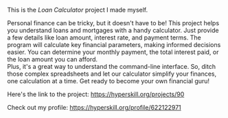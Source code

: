 This is the *Loan Calculator* project I made myself.


<p>Personal finance can be tricky, but it doesn't have to be! This project helps you understand loans and mortgages with a handy calculator. Just provide a few details like loan amount, interest rate, and payment terms. The program will calculate key financial parameters, making informed decisions easier. You can determine your monthly payment, the total interest paid, or the loan amount you can afford.<br>
Plus, it's a great way to understand the command-line interface. So, ditch those complex spreadsheets and let our calculator simplify your finances, one calculation at a time. Get ready to become your own financial guru!</p>

Here's the link to the project: https://hyperskill.org/projects/90

Check out my profile: https://hyperskill.org/profile/622122971